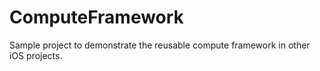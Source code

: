 # ComputeFramework
Sample project to demonstrate the reusable compute framework in other iOS projects.
